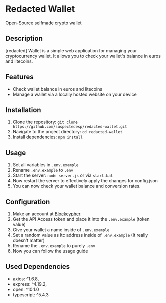 # Redacted Wallet
Open-Source selfmade crypto wallet

## Description
[redacted] Wallet is a simple web application for managing your cryptocurrency wallet. It allows you to check your wallet's balance in euros and litecoins.

## Features
- Check wallet balance in euros and litecoins
- Manage a wallet via a locally hosted website on your device

## Installation
1. Clone the repository: `git clone https://github.com/suspectedesp/redacted-wallet.git`
2. Navigate to the project directory: `cd redacted-wallet`
3. Install dependencies: `npm install`

## Usage
1. Set all variables in `.env.example`
2. Rename `.env.example` to `.env`
3. Start the server: `node server.js` or via `start.bat`
4. Now restart the server to effectively apply the changes for config.json
5. You can now check your wallet balance and conversion rates.

## Configuration
1. Make an account at [Blockcypher](https://blockcypher.com/)
2. Get the API Access token and place it into the `.env.example` (token value)
3. Give your wallet a name inside of `.env.example`
4. Set a random value as ltc address inside of `.env.example` (It really doesn't matter)
5. Rename the `.env.example` to purely `.env`
6. Now you can follow the usage guide

## Used Dependencies
- axios: ^1.6.8,
- express: ^4.19.2,
- open: ^10.1.0
- typescript: ^5.4.3